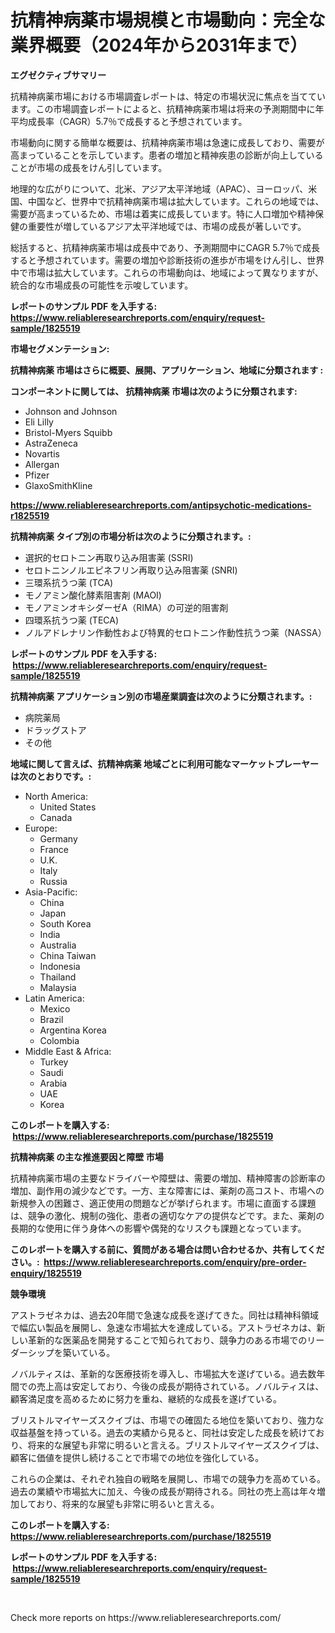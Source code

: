 <p><h1>抗精神病薬市場規模と市場動向：完全な業界概要（2024年から2031年まで）</h1></p><p><strong>エグゼクティブサマリー</strong></p>
<p><p>抗精神病薬市場における市場調査レポートは、特定の市場状況に焦点を当てています。この市場調査レポートによると、抗精神病薬市場は将来の予測期間中に年平均成長率（CAGR）5.7％で成長すると予想されています。</p><p>市場動向に関する簡単な概要は、抗精神病薬市場は急速に成長しており、需要が高まっていることを示しています。患者の増加と精神疾患の診断が向上していることが市場の成長をけん引しています。</p><p>地理的な広がりについて、北米、アジア太平洋地域（APAC）、ヨーロッパ、米国、中国など、世界中で抗精神病薬市場は拡大しています。これらの地域では、需要が高まっているため、市場は着実に成長しています。特に人口増加や精神保健の重要性が増しているアジア太平洋地域では、市場の成長が著しいです。</p><p>総括すると、抗精神病薬市場は成長中であり、予測期間中にCAGR 5.7％で成長すると予想されています。需要の増加や診断技術の進歩が市場をけん引し、世界中で市場は拡大しています。これらの市場動向は、地域によって異なりますが、統合的な市場成長の可能性を示唆しています。</p></p>
<p><strong>レポートのサンプル PDF を入手する: <a href="https://www.reliableresearchreports.com/enquiry/request-sample/1825519">https://www.reliableresearchreports.com/enquiry/request-sample/1825519</a></strong></p>
<p><strong>市場セグメンテーション:</strong></p>
<p><strong> 抗精神病薬 市場はさらに概要、展開、アプリケーション、地域に分類されます :</strong></p>
<p><strong>コンポーネントに関しては、 抗精神病薬 市場は次のように分類されます: &nbsp;</strong></p>
<p><ul><li>Johnson and Johnson</li><li>Eli Lilly</li><li>Bristol-Myers Squibb</li><li>AstraZeneca</li><li>Novartis</li><li>Allergan</li><li>Pfizer</li><li>GlaxoSmithKline</li></ul></p>
<p><strong><a href="https://www.reliableresearchreports.com/antipsychotic-medications-r1825519">https://www.reliableresearchreports.com/antipsychotic-medications-r1825519</a></strong></p>
<p><strong> 抗精神病薬 タイプ別の市場分析は次のように分類されます。:</strong></p>
<p><ul><li>選択的セロトニン再取り込み阻害薬 (SSRI)</li><li>セロトニンノルエピネフリン再取り込み阻害薬 (SNRI)</li><li>三環系抗うつ薬 (TCA)</li><li>モノアミン酸化酵素阻害剤 (MAOI)</li><li>モノアミンオキシダーゼA（RIMA）の可逆的阻害剤</li><li>四環系抗うつ薬 (TECA)</li><li>ノルアドレナリン作動性および特異的セロトニン作動性抗うつ薬（NASSA）</li></ul></p>
<p><strong>レポートのサンプル PDF を入手する: &nbsp;<a href="https://www.reliableresearchreports.com/enquiry/request-sample/1825519">https://www.reliableresearchreports.com/enquiry/request-sample/1825519</a></strong></p>
<p><strong> 抗精神病薬 アプリケーション別の市場産業調査は次のように分類されます。:</strong></p>
<p><ul><li>病院薬局</li><li>ドラッグストア</li><li>その他</li></ul></p>
<p><strong>地域に関して言えば、抗精神病薬 地域ごとに利用可能なマーケットプレーヤーは次のとおりです。:</strong></p>
<p><ul>
    <li>
        North America:
        <ul>
            <li>United States</li>
            <li>Canada</li>
        </ul>
    </li>
    <li>
        Europe:
        <ul>
            <li>Germany</li>
            <li>France</li>
            <li>U.K.</li>
            <li>Italy</li>
            <li>Russia</li>
        </ul>
    </li>
    <li>
        Asia-Pacific:
        <ul>
            <li>China</li>
            <li>Japan</li>
            <li>South Korea</li>
            <li>India</li>
            <li>Australia</li>
            <li>China Taiwan</li>
            <li>Indonesia</li>
            <li>Thailand</li>
            <li>Malaysia</li>
        </ul>
    </li>
    <li>
        Latin America:
        <ul>
            <li>Mexico</li>
            <li>Brazil</li>
            <li>Argentina Korea</li>
            <li>Colombia</li>
        </ul>
    </li>
    <li>
        Middle East & Africa:
        <ul>
            <li>Turkey</li>
            <li>Saudi</li>
            <li>Arabia</li>
            <li>UAE</li>
            <li>Korea</li>
        </ul>
    </li>
    </ul></p>
<p><strong>このレポートを購入する: &nbsp;<a href="https://www.reliableresearchreports.com/purchase/1825519">https://www.reliableresearchreports.com/purchase/1825519</a></strong></p>
<p><strong>抗精神病薬 の主な推進要因と障壁 市場</strong></p>
<p><p>抗精神病薬市場の主要なドライバーや障壁は、需要の増加、精神障害の診断率の増加、副作用の減少などです。一方、主な障害には、薬剤の高コスト、市場への新規参入の困難さ、適正使用の問題などが挙げられます。市場に直面する課題は、競争の激化、規制の強化、患者の適切なケアの提供などです。また、薬剤の長期的な使用に伴う身体への影響や偶発的なリスクも課題となっています。</p></p>
<p><strong>このレポートを購入する前に、質問がある場合は問い合わせるか、共有してください。:&nbsp; <a href="https://www.reliableresearchreports.com/enquiry/pre-order-enquiry/1825519">https://www.reliableresearchreports.com/enquiry/pre-order-enquiry/1825519</a></strong></p>
<p><strong>競争環境</strong></p>
<p><p>アストラゼネカは、過去20年間で急速な成長を遂げてきた。同社は精神科領域で幅広い製品を展開し、急速な市場拡大を達成している。アストラゼネカは、新しい革新的な医薬品を開発することで知られており、競争力のある市場でのリーダーシップを築いている。</p><p>ノバルティスは、革新的な医療技術を導入し、市場拡大を遂げている。過去数年間での売上高は安定しており、今後の成長が期待されている。ノバルティスは、顧客満足度を高めるために努力を重ね、継続的な成長を遂げている。</p><p>ブリストルマイヤーズスクイブは、市場での確固たる地位を築いており、強力な収益基盤を持っている。過去の実績から見ると、同社は安定した成長を続けており、将来的な展望も非常に明るいと言える。ブリストルマイヤーズスクイブは、顧客に価値を提供し続けることで市場での地位を強化している。</p><p>これらの企業は、それぞれ独自の戦略を展開し、市場での競争力を高めている。過去の業績や市場拡大に加え、今後の成長が期待される。同社の売上高は年々増加しており、将来的な展望も非常に明るいと言える。</p></p>
<p><strong>このレポートを購入する: &nbsp; <a href="https://www.reliableresearchreports.com/purchase/1825519">https://www.reliableresearchreports.com/purchase/1825519</a></strong></p>
<p><strong>レポートのサンプル PDF を入手する: &nbsp;<a href="https://www.reliableresearchreports.com/enquiry/request-sample/1825519">https://www.reliableresearchreports.com/enquiry/request-sample/1825519</a></strong><strong></strong></p>
<p>&nbsp;</p>
<p>Check more reports on https://www.reliableresearchreports.com/</p>
